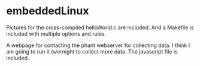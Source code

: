 # embeddedLinux
Pictures for the cross-compiled helloWorld.c are included.
 And a Makefile is included with multiple options and rules.
 
A webpage for contacting the phant webserver for collecting data. I think I am going to
run it overnight to collect more data. The javascript file is included.